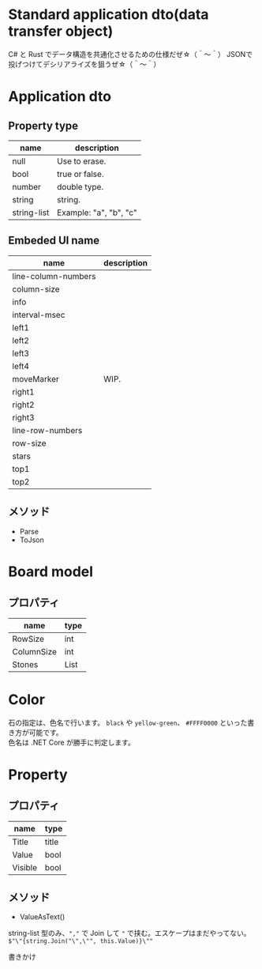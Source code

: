 # Standard application dto(data transfer object)


C# と Rust でデータ構造を共通化させるための仕様だぜ☆（＾～＾） JSONで投げつけてデシリアライズを狙うぜ☆（＾～＾）


# Application dto

## Property type

| name        | description            |
| ----------- | ---------------------- |
| null        | Use to erase.          |
| bool        | true or false.         |
| number      | double type.           |
| string      | string.                |
| string-list | Example: "a", "b", "c" |

## Embeded UI name

| name                | description |
| ------------------- | ----------- |
| line-column-numbers |             |
| column-size         |             |
| info                |             |
| interval-msec       |             |
| left1               |             |
| left2               |             |
| left3               |             |
| left4               |             |
| moveMarker          | WIP.        |
| right1              |             |
| right2              |             |
| right3              |             |
| line-row-numbers    |             |
| row-size            |             |
| stars               |             |
| top1                |             |
| top2                |             |


## メソッド

* Parse
* ToJson


# Board model

## プロパティ

| name       | type        |
| ---------- | ----------- |
| RowSize    | int         |
| ColumnSize | int         |
| Stones     | List<Stone> |


# Color

石の指定は、色名で行います。 `black` や `yellow-green`、 `#FFFF0000` といった書き方が可能です。  
色名は .NET Core が勝手に判定します。


# Property

## プロパティ

| name    | type  |
| ------- | ----- |
| Title   | title |
| Value   | bool  |
| Visible | bool  |

## メソッド

* ValueAsText()

string-list 型のみ、`","` で Join して `"` で挟む。エスケープはまだやってない。  
`$"\"{string.Join("\",\"", this.Value)}\""`  


書きかけ
